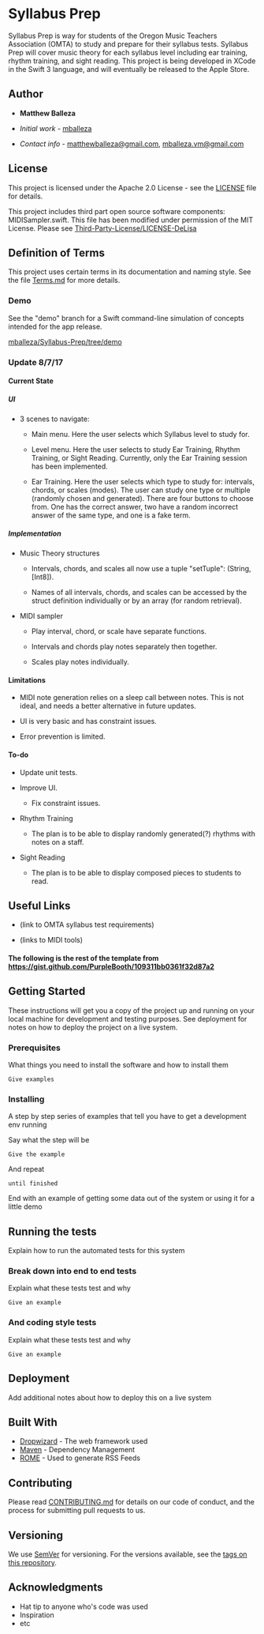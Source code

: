 # Syllabus Prep

Syllabus Prep is way for students of the Oregon Music Teachers Association (OMTA) to study and prepare for their syllabus tests. Syllabus Prep will cover music theory for each syllabus level including ear training, rhythm training, and sight reading. This project is being developed in XCode in the Swift 3 language, and will eventually be released to the Apple Store.

## Author

* **Matthew Balleza** 

- *Initial work* - [mballeza](https://github.com/mballeza)

- *Contact info* - matthewballeza@gmail.com, mballeza.vm@gmail.com

## License

This project is licensed under the Apache 2.0 License - see the [LICENSE](LICENSE) file for details.

This project includes third part open source software components: MIDISampler.swift. This file has been modified under permission of the MIT License. Please see [Third-Party-License/LICENSE-DeLisa](Third-Party-License/LICENSE-DeLisa)

## Definition of Terms

This project uses certain terms in its documentation and naming style. See the file [Terms.md](Terms.md) for more details.

### Demo

See the "demo" branch for a Swift command-line simulation of concepts intended for the app release.

[mballeza/Syllabus-Prep/tree/demo](https://github.com/mballeza/Syllabus-Prep/tree/demo)

### Update 8/7/17

#### Current State

##### UI

- 3 scenes to navigate:

  - Main menu. Here the user selects which Syllabus level to study for.
  
  - Level menu. Here the user selects to study Ear Training, Rhythm Training, or Sight Reading. Currently, only the Ear Training session has been implemented.
  
  - Ear Training. Here the user selects which type to study for: intervals, chords, or scales (modes). The user can study one type or multiple (randomly chosen and generated). There are four buttons to choose from. One has the correct answer, two have a random incorrect answer of the same type, and one is a fake term.
  
##### Implementation

- Music Theory structures

  - Intervals, chords, and scales all now use a tuple "setTuple": (String, [Int8]).
  
  - Names of all intervals, chords, and scales can be accessed by the struct definition individually or by an array (for random retrieval).
  
- MIDI sampler

  - Play interval, chord, or scale have separate functions.
   
  - Intervals and chords play notes separately then together.
    
  - Scales play notes individually.

#### Limitations

- MIDI note generation relies on a sleep call between notes. This is not ideal, and needs a better alternative in future updates.

- UI is very basic and has constraint issues.

- Error prevention is limited.

#### To-do

- Update unit tests.

- Improve UI.

  - Fix constraint issues.
  
- Rhythm Training

  - The plan is to be able to display randomly generated(?) rhythms with notes on a staff.
  
- Sight Reading

  - The plan is to be able to display composed pieces to students to read.

## Useful Links

- (link to OMTA syllabus test requirements)

- (links to MIDI tools)

#### The following is the rest of the template from https://gist.github.com/PurpleBooth/109311bb0361f32d87a2

## Getting Started

These instructions will get you a copy of the project up and running on your local machine for development and testing purposes. See deployment for notes on how to deploy the project on a live system.

### Prerequisites

What things you need to install the software and how to install them

```
Give examples
```

### Installing

A step by step series of examples that tell you have to get a development env running

Say what the step will be

```
Give the example
```

And repeat

```
until finished
```

End with an example of getting some data out of the system or using it for a little demo

## Running the tests

Explain how to run the automated tests for this system

### Break down into end to end tests

Explain what these tests test and why

```
Give an example
```

### And coding style tests

Explain what these tests test and why

```
Give an example
```

## Deployment

Add additional notes about how to deploy this on a live system

## Built With

* [Dropwizard](http://www.dropwizard.io/1.0.2/docs/) - The web framework used
* [Maven](https://maven.apache.org/) - Dependency Management
* [ROME](https://rometools.github.io/rome/) - Used to generate RSS Feeds

## Contributing

Please read [CONTRIBUTING.md](https://gist.github.com/PurpleBooth/b24679402957c63ec426) for details on our code of conduct, and the process for submitting pull requests to us.

## Versioning

We use [SemVer](http://semver.org/) for versioning. For the versions available, see the [tags on this repository](https://github.com/your/project/tags). 

## Acknowledgments

* Hat tip to anyone who's code was used
* Inspiration
* etc

